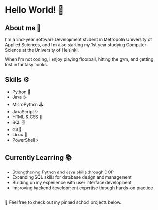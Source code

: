 Hello World! 🚀
===============

About me 💫
--------------
I'm a 2nd-year Software Development student in Metropolia University of Applied Sciences, and I’m also starting my 1st year studying Computer Science at the University of Helsinki.

When I'm not coding, I enjoy playing floorball, hitting the gym, and getting lost in fantasy books.

Skills ⚙️
------------

- Python 🐍
- Java ☕
- MicroPython 🕹️
- JavaScript ✨  
- HTML & CSS 🎨
- SQL 🗄️
- Git 🔧  
- Linux 🐧  
- PowerShell ⚡ 

Currently Learning 📚
------------------------

- Strengthening Python and Java skills through OOP
- Expanding SQL skills for database design and management  
- Building on my experience with user interface development   
- Improving backend development expertise through hands-on practice 

<br>
📌 Feel free to check out my pinned school projects below.
